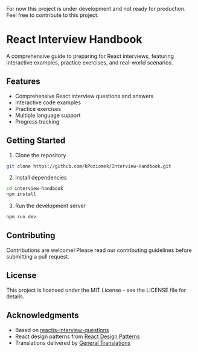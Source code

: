 For now this project is under development and not ready for production. Feel free to contribute to this project.

# React Interview Handbook

A comprehensive guide to preparing for React interviews, featuring interactive examples, practice exercises, and real-world scenarios.


## Features

- Comprehensive React interview questions and answers
- Interactive code examples
- Practice exercises
- Multiple language support
- Progress tracking

## Getting Started

1. Clone the repository

```bash
git clone https://github.com/kPoziomek/Interview-Handbook.git
```

2. Install dependencies

```bash
cd interview-handbook
npm install
```

3. Run the development server

```bash
npm run dev
```

## Contributing

Contributions are welcome! Please read our contributing guidelines before submitting a pull request.

## License

This project is licensed under the MIT License - see the LICENSE file for details.

## Acknowledgments

- Based on [reactjs-interview-questions](https://github.com/sudheerj/reactjs-interview-questions)
- React design patterns from [React Design Patterns](https://medium.com/@dotexedev/react-design-patterns-349c6644315f)
- Translations delivered by [General Translations](https://www.generaltranslation.com/) 
